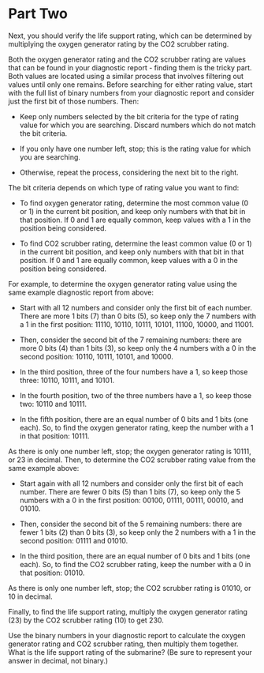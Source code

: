 # Part Two

Next, you should verify the life support rating, which can be determined by
multiplying the oxygen generator rating by the CO2 scrubber rating.

Both the oxygen generator rating and the CO2 scrubber rating are values that
can be found in your diagnostic report - finding them is the tricky part. Both
values are located using a similar process that involves filtering out values
until only one remains. Before searching for either rating value, start with
the full list of binary numbers from your diagnostic report and consider just
the first bit of those numbers. Then:

- Keep only numbers selected by the bit criteria for the type of rating value
  for which you are searching. Discard numbers which do not match the bit
  criteria.

- If you only have one number left, stop; this is the rating value for which
  you are searching.

- Otherwise, repeat the process, considering the next bit to the right.

The bit criteria depends on which type of rating value you want to find:

- To find oxygen generator rating, determine the most common value (0 or 1) in
  the current bit position, and keep only numbers with that bit in that
  position. If 0 and 1 are equally common, keep values with a 1 in the position
  being considered.

- To find CO2 scrubber rating, determine the least common value (0 or 1) in the
  current bit position, and keep only numbers with that bit in that
  position. If 0 and 1 are equally common, keep values with a 0 in the position
  being considered.

For example, to determine the oxygen generator rating value using the same
example diagnostic report from above:

- Start with all 12 numbers and consider only the first bit of each
  number. There are more 1 bits (7) than 0 bits (5), so keep only the 7 numbers
  with a 1 in the first position: 11110, 10110, 10111, 10101, 11100, 10000, and
  11001.

- Then, consider the second bit of the 7 remaining numbers: there are more 0
  bits (4) than 1 bits (3), so keep only the 4 numbers with a 0 in the second
  position: 10110, 10111, 10101, and 10000.

- In the third position, three of the four numbers have a 1, so keep those
  three: 10110, 10111, and 10101.

- In the fourth position, two of the three numbers have a 1, so keep those two:
  10110 and 10111.

- In the fifth position, there are an equal number of 0 bits and 1 bits (one
  each). So, to find the oxygen generator rating, keep the number with a 1 in
  that position: 10111.

As there is only one number left, stop; the oxygen generator rating is 10111,
or 23 in decimal.  Then, to determine the CO2 scrubber rating value from the
same example above:

- Start again with all 12 numbers and consider only the first bit of each
  number. There are fewer 0 bits (5) than 1 bits (7), so keep only the 5
  numbers with a 0 in the first position: 00100, 01111, 00111, 00010, and
  01010.

- Then, consider the second bit of the 5 remaining numbers: there are fewer 1
  bits (2) than 0 bits (3), so keep only the 2 numbers with a 1 in the second
  position: 01111 and 01010.

- In the third position, there are an equal number of 0 bits and 1 bits (one
  each). So, to find the CO2 scrubber rating, keep the number with a 0 in that
  position: 01010.

As there is only one number left, stop; the CO2 scrubber rating is 01010, or 10
in decimal.

Finally, to find the life support rating, multiply the oxygen generator rating
(23) by the CO2 scrubber rating (10) to get 230.

Use the binary numbers in your diagnostic report to calculate the oxygen
generator rating and CO2 scrubber rating, then multiply them together. What is
the life support rating of the submarine? (Be sure to represent your answer in
decimal, not binary.)
